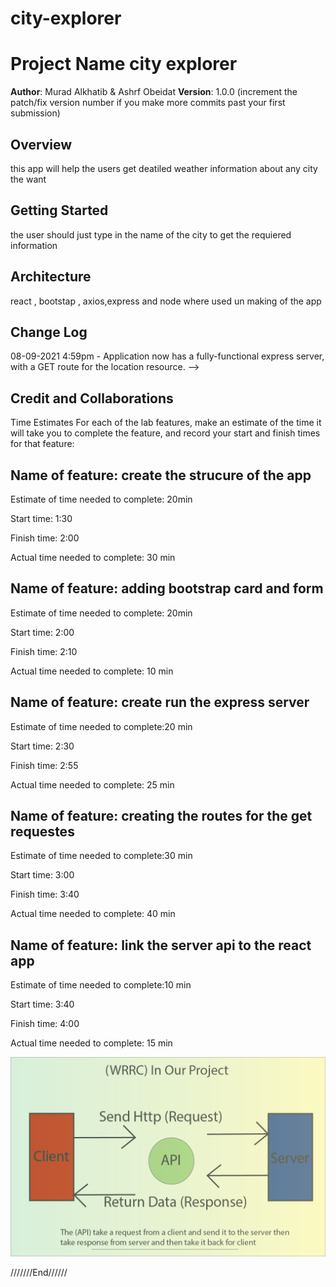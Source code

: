 # city-explorer

# Project Name  city explorer

**Author**: Murad Alkhatib & Ashrf Obeidat
**Version**: 1.0.0 (increment the patch/fix version number if you make more commits past your first submission)

## Overview
this app will help the users get deatiled weather information about any city the want 

## Getting Started
the user should just type in the name of the city to get the requiered information

## Architecture
react , bootstap , axios,express and node where used un making of the app

## Change Log


08-09-2021 4:59pm - Application now has a fully-functional express server, with a GET route for the location resource. -->

## Credit and Collaborations
<!-- Give credit (and a link) to other people or resources that helped you build this application. -->
Time Estimates
For each of the lab features, make an estimate of the time it will take you to complete the feature, and record your start and finish times for that feature:

 ## Name of feature: create the strucure of the app 

Estimate of time needed to complete: 20min

Start time: 1:30

Finish time: 2:00

Actual time needed to complete: 30 min

## Name of feature: adding bootstrap card and form 

Estimate of time needed to complete: 20min

Start time: 2:00

Finish time: 2:10

Actual time needed to complete: 10 min

## Name of feature: create run the express server 

Estimate of time needed to complete:20 min

Start time: 2:30

Finish time: 2:55

Actual time needed to complete: 25 min
 

## Name of feature: creating the routes for the get requestes

Estimate of time needed to complete:30 min

Start time: 3:00

Finish time: 3:40

Actual time needed to complete: 40 min


## Name of feature: link the server api to the react app

Estimate of time needed to complete:10 min

Start time: 3:40

Finish time: 4:00

Actual time needed to complete: 15 min

![image](api.png)

///////End//////